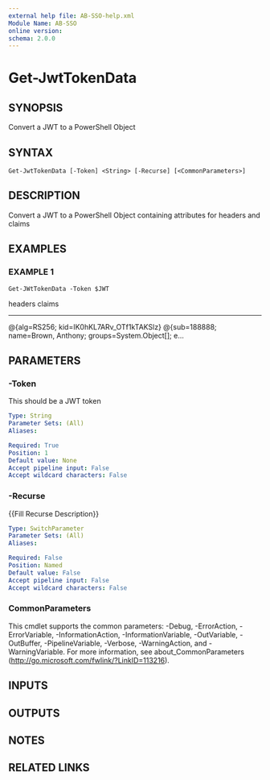 ```yaml
---
external help file: AB-SSO-help.xml
Module Name: AB-SSO
online version:
schema: 2.0.0
---
```


# Get-JwtTokenData

## SYNOPSIS
Convert a JWT to a PowerShell Object

## SYNTAX

```
Get-JwtTokenData [-Token] <String> [-Recurse] [<CommonParameters>]
```

## DESCRIPTION
Convert a JWT to a PowerShell Object containing attributes for headers and claims

## EXAMPLES

### EXAMPLE 1
```
Get-JWtTokenData -Token $JWT
```

headers                                  claims                                                                                                                                                                                          
 -------                                  ------                                                                                                                                                                                          
 @{alg=RS256; kid=IK0hKL7ARv_OTf1kTAKSlz} @{sub=188888; name=Brown, Anthony; groups=System.Object\[\]; e...

## PARAMETERS

### -Token
This should be a JWT token

```yaml
Type: String
Parameter Sets: (All)
Aliases:

Required: True
Position: 1
Default value: None
Accept pipeline input: False
Accept wildcard characters: False
```

### -Recurse
{{Fill Recurse Description}}

```yaml
Type: SwitchParameter
Parameter Sets: (All)
Aliases:

Required: False
Position: Named
Default value: False
Accept pipeline input: False
Accept wildcard characters: False
```

### CommonParameters
This cmdlet supports the common parameters: -Debug, -ErrorAction, -ErrorVariable, -InformationAction, -InformationVariable, -OutVariable, -OutBuffer, -PipelineVariable, -Verbose, -WarningAction, and -WarningVariable.
For more information, see about_CommonParameters (http://go.microsoft.com/fwlink/?LinkID=113216).

## INPUTS

## OUTPUTS

## NOTES

## RELATED LINKS
